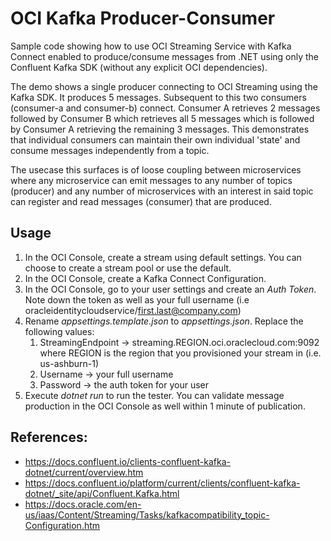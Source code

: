 # OCI Kafka Producer-Consumer
Sample code showing how to use OCI Streaming Service with Kafka Connect enabled to produce/consume messages from .NET using
only the Confluent Kafka SDK (without any explicit OCI dependencies).

The demo shows a single producer connecting to OCI Streaming using the Kafka SDK.  It produces 5 messages.  Subsequent to this two consumers (consumer-a and consumer-b) connect.  Consumer A retrieves 2 messages followed by Consumer B which retrieves all 5 messages which is followed by Consumer A retrieving the remaining 3 messages.  This demonstrates that individual consumers can maintain their own individual 'state' and consume messages independently from a topic.

The usecase this surfaces is of loose coupling between microservices where any microservice can emit messages to any number of topics (producer) and any number of microservices with an interest in said topic can register and read messages (consumer) that are produced.

## Usage

1. In the OCI Console, create a stream using default settings.  You can choose to create a stream pool or use the default.  
1. In the OCI Console, create a Kafka Connect Configuration.
1. In the OCI Console, go to your user settings and create an *Auth Token*.  Note down the token as well as your full username (i.e oracleidentitycloudservice/first.last@company.com)
1. Rename *appsettings.template.json* to *appsettings.json*.  Replace the following values:
    1. StreamingEndpoint  ->  streaming.REGION.oci.oraclecloud.com:9092 where REGION is the region that you provisioned your stream in (i.e. us-ashburn-1)
    1. Username ->  your full username
    2. Password ->  the auth token for your user
1. Execute *dotnet run* to run the tester.  You can validate message production in the OCI Console as well within 1 minute of publication.

## References:

* https://docs.confluent.io/clients-confluent-kafka-dotnet/current/overview.htm
* https://docs.confluent.io/platform/current/clients/confluent-kafka-dotnet/_site/api/Confluent.Kafka.html
* https://docs.oracle.com/en-us/iaas/Content/Streaming/Tasks/kafkacompatibility_topic-Configuration.htm
